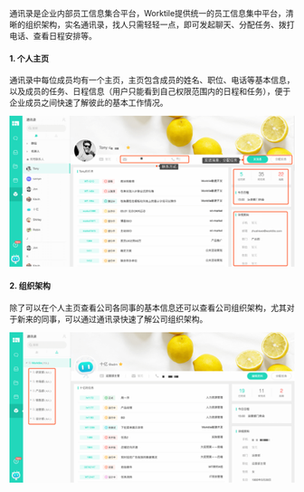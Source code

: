 通讯录是企业内部员工信息集合平台，Worktile提供统一的员工信息集中平台，清晰的组织架构，实名通讯录，找人只需轻轻一点，即可发起聊天、分配任务、拨打电话、查看日程安排等。

#### 1. 个人主页

通讯录中每位成员均有一个主页，主页包含成员的姓名、职位、电话等基本信息，以及成员的任务、日程信息（用户只能看到自己权限范围内的日程和任务），便于企业成员之间快速了解彼此的基本工作情况。

![](/assets/通讯录-个人主页.png)

#### 2. 组织架构

除了可以在个人主页查看公司各同事的基本信息还可以查看公司组织架构，尤其对于新来的同事，可以通过通讯录快速了解公司组织架构。

![](/assets/通讯录-组织架构.png)